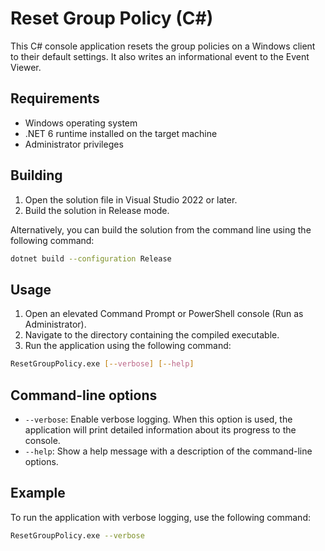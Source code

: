# Reset Group Policy (C#)

This C# console application resets the group policies on a Windows client to their default settings. It also writes an informational event to the Event Viewer.

## Requirements

- Windows operating system
- .NET 6 runtime installed on the target machine
- Administrator privileges

## Building

1. Open the solution file in Visual Studio 2022 or later.
2. Build the solution in Release mode.

Alternatively, you can build the solution from the command line using the following command:

```sh
dotnet build --configuration Release
```

## Usage
1. Open an elevated Command Prompt or PowerShell console (Run as Administrator).
2. Navigate to the directory containing the compiled executable.
3. Run the application using the following command:
```sh
ResetGroupPolicy.exe [--verbose] [--help]
```

## Command-line options
- `--verbose`: Enable verbose logging. When this option is used, the application will print detailed information about its progress to the console.
- `--help`: Show a help message with a description of the command-line options.

## Example
To run the application with verbose logging, use the following command:

```sh
ResetGroupPolicy.exe --verbose
```
